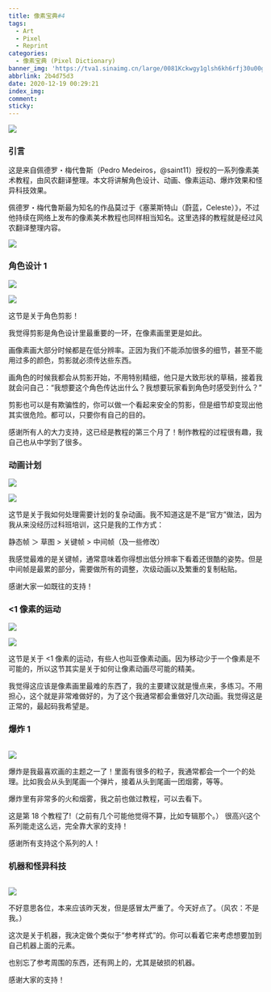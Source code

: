 ```yaml
---
title: 像素宝典#4
tags:
  - Art
  - Pixel
  - Reprint
categories:
  - 像素宝典 (Pixel Dictionary)
banner_img: 'https://tva1.sinaimg.cn/large/0081Kckwgy1glsh6kh6rfj30u00gwq5i.jpg'
abbrlink: 2b4d75d3
date: 2020-12-19 00:29:21
index_img:
comment:
sticky:
---
```




![](https://tva1.sinaimg.cn/large/008eGmZEly1gn5z8d807nj31hc0u0wol.jpg)

### 引言

这是来自佩德罗・梅代鲁斯（Pedro Medeiros，@saint11）授权的一系列像素美术教程，由风农翻译整理。本文将讲解角色设计、动画、像素运动、爆炸效果和怪异科技效果。

<!--more-->





佩德罗・梅代鲁斯最为知名的作品莫过于《塞莱斯特山（蔚蓝，Celeste）》，不过他持续在网络上发布的像素美术教程也同样相当知名。这里选择的教程就是经过风农翻译整理内容。

![](https://tva1.sinaimg.cn/large/0081Kckwgy1glsh6yz1yrj30u008c74z.jpg)

### 角色设计 1

![](https://tva1.sinaimg.cn/large/0081Kckwgy1glsh6zvcfhg30e80e81kx.gif)

![](https://tva1.sinaimg.cn/large/0081Kckwgy1glsh7283bug30e80e81kx.gif)


这节是关于角色剪影！

我觉得剪影是角色设计里最重要的一环，在像素画里更是如此。

画像素画大部分时候都是在低分辨率。正因为我们不能添加很多的细节，甚至不能用过多的颜色，剪影就必须传达些东西。

画角色的时候我都会从剪影开始，不用特别精细，他只是大致形状的草稿，接着我就会问自己：“我想要这个角色传达出什么？我想要玩家看到角色时感受到什么？”

剪影也可以是有欺骗性的，你可以做一个看起来安全的剪影，但是细节却变现出他其实很危险。都可以，只要你有自己的目的。

感谢所有人的大力支持，这已经是教程的第三个月了！制作教程的过程很有趣，我自己也从中学到了很多。

### 动画计划

![](https://tva1.sinaimg.cn/large/0081Kckwgy1glsh7408hxg30e80e8n63.gif)

![](https://tva1.sinaimg.cn/large/0081Kckwgy1glsh75ds13g30e80e811z.gif)


这节是关于我如何处理需要计划的复杂动画。我不知道这是不是“官方”做法，因为我从来没经历过科班培训，这只是我的工作方式：

静态帧 ＞ 草图 > 关键帧 > 中间帧（及一些修改）

我感觉最难的是关键帧，通常意味着你得想出低分辨率下看着还很酷的姿势。但是中间帧是最累的部分，需要做所有的调整，次级动画以及繁重的复制粘贴。

感谢大家一如既往的支持！

### <1 像素的运动

![](https://tva1.sinaimg.cn/large/0081Kckwgy1glsh76bwvog30e80e8n4s.gif)

![](https://tva1.sinaimg.cn/large/0081Kckwgy1glsh76u5iog30e80e87co.gif)


这节是关于 <1 像素的运动，有些人也叫亚像素动画。因为移动少于一个像素是不可能的，所以这节其实是关于如何让像素动画尽可能的精美。

 我觉得这应该是像素画里最难的东西了，我的主要建议就是慢点来，多练习。不用担心，这个就是非常难做好的，为了这个我通常都会重做好几次动画。我觉得这是正常的，最起码我希望是。

### 爆炸 1

![img](data:image/gif;base64,iVBORw0KGgoAAAANSUhEUgAAAAEAAAABCAYAAAAfFcSJAAAADUlEQVQImWNgYGBgAAAABQABh6FO1AAAAABJRU5ErkJggg==)

![](https://tva1.sinaimg.cn/large/0081Kckwgy1glsh77ezszg30e80e8doq.gif)


爆炸是我最喜欢画的主题之一了！里面有很多的粒子，我通常都会一个一个的处理。比如我会从头到尾画一个弹片，接着从头到尾画一团烟雾，等等。

爆炸里有非常多的火和烟雾，我之前也做过教程，可以去看下。

这是第 18 个教程了!（之前有几个可能他觉得不算，比如专辑那个。） 很高兴这个系列能走这么远，完全靠大家的支持！

感谢所有支持这个系列的人！

### 机器和怪异科技

![img](data:image/gif;base64,iVBORw0KGgoAAAANSUhEUgAAAAEAAAABCAYAAAAfFcSJAAAADUlEQVQImWNgYGBgAAAABQABh6FO1AAAAABJRU5ErkJggg==)

![](https://tva1.sinaimg.cn/large/0081Kckwgy1glsh77uh87g30e80e87qz.gif)


不好意思各位，本来应该昨天发，但是感冒太严重了。今天好点了。（风农：不是我。）

这次是关于机器，我决定做个类似于“参考样式”的。你可以看着它来考虑想要加到自己机器上面的元素。

也别忘了参考周围的东西，还有网上的，尤其是破损的机器。

感谢大家的支持！